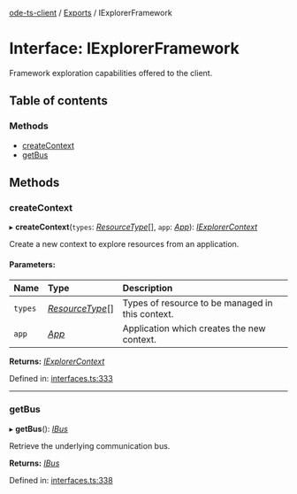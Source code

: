 [ode-ts-client](../README.md) / [Exports](../modules.md) / IExplorerFramework

# Interface: IExplorerFramework

Framework exploration capabilities offered to the client.

## Table of contents

### Methods

- [createContext](iexplorerframework.md#createcontext)
- [getBus](iexplorerframework.md#getbus)

## Methods

### createContext

▸ **createContext**(`types`: [*ResourceType*](../modules.md#resourcetype)[], `app`: [*App*](../modules.md#app)): [*IExplorerContext*](iexplorercontext.md)

Create a new context to explore resources from an application.

#### Parameters:

Name | Type | Description |
:------ | :------ | :------ |
`types` | [*ResourceType*](../modules.md#resourcetype)[] | Types of resource to be managed in this context.   |
`app` | [*App*](../modules.md#app) | Application which creates the new context.    |

**Returns:** [*IExplorerContext*](iexplorercontext.md)

Defined in: [interfaces.ts:333](https://github.com/opendigitaleducation/infrontexplore/blob/2f94543/src/ts/interfaces.ts#L333)

___

### getBus

▸ **getBus**(): [*IBus*](ibus.md)

Retrieve the underlying communication bus.

**Returns:** [*IBus*](ibus.md)

Defined in: [interfaces.ts:338](https://github.com/opendigitaleducation/infrontexplore/blob/2f94543/src/ts/interfaces.ts#L338)
